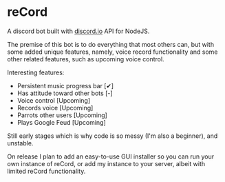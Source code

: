 # reCord
A discord bot built with [discord.io](https://github.com/izy521/discord.io) API for NodeJS.

The premise of this bot is to do everything that most others can, but with some added unique features, namely, voice record functionality and some other related features, such as upcoming voice control.

Interesting features:
- Persistent music progress bar [✔]
- Has attitude toward other bots [-]
- Voice control [Upcoming]
- Records voice [Upcoming]
- Parrots other users [Upcoming]
- Plays Google Feud [Upcoming]

Still early stages which is why code is so messy (I'm also a beginner), and unstable.

On release I plan to add an easy-to-use GUI installer so you can run your own instance of reCord, or add my instance to your server, albeit with limited reCord functionality.
